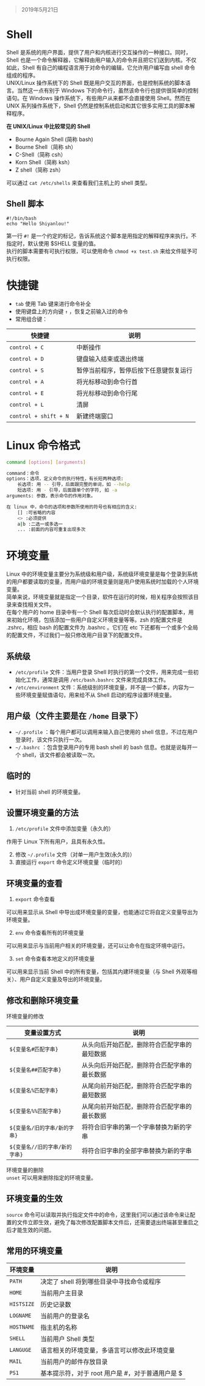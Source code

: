 > 2019年5月21日

<a name="ky5cM"></a>
# Shell
Shell 是系统的用户界面，提供了用户和内核进行交互操作的一种接口。同时，Shell 也是一个命令解释器，它解释由用户输入的命令并且把它们送到内核。不仅如此，Shell 有自己的编程语言用于对命令的编辑，它允许用户编写由 shell 命令组成的程序。<br />UNIX/Linux 操作系统下的 Shell 既是用户交互的界面，也是控制系统的脚本语言。当然这一点有别于 Windows 下的命令行，虽然该命令行也提供很简单的控制语句。在 Windows 操作系统下，有些用户从来都不会直接使用 Shell。然而在 UNIX 系列操作系统下，Shell 仍然是控制系统启动和其它很多实用工具的脚本解释程序。

**在 UNIX/Linux 中比较常见的 Shell**

- Bourne Again Shell (简称 bash)
- Bourne Shell（简称 sh）
- C-Shell（简称 csh）
- Korn Shell（简称 ksh）
- Z shell（简称 zsh）

可以通过 `cat /etc/shells` 来查看我们主机上的 shell 类型。
<a name="MOXhC"></a>
## Shell 脚本
```shell
#!/bin/bash
echo "Hello Shiyanlou!"
```
第一行 `#!` 是一个约定的标记，告诉系统这个脚本是用指定的解释程序来执行。不指定时，默认使用 $SHELL 变量的值。<br />执行的脚本需要有可执行权限，可以使用命令 `chmod +x test.sh` 来给文件赋予可执行权限。

<a name="eQ3wV"></a>
# 快捷键

- `tab` 使用 Tab 键来进行命令补全
- 使用键盘上的方向键 `↑` ，恢复之前输入过的命令
- 常用组合键：

| **快捷键** | **说明** |
| --- | --- |
| `control + C`  | 中断操作 |
| `control + D`  | 键盘输入结束或退出终端 |
| `control + S`  | 暂停当前程序，暂停后按下任意键恢复运行 |
| `control + A`  | 将光标移动到命令行首 |
| `control + E`  | 将光标移动到命令行尾 |
| `control + L`  | 清屏 |
| `control + shift + N`  | 新建终端窗口 |

<a name="Muznc"></a>
# Linux 命令格式
```bash
command [options] [arguments]

command：命令
options：选项，定义命令的执行特性，有长短两种选项:
    长选项: 用 -- 引导，后面跟完整的单词，如 --help
    短选项: 用 - 引导，后面跟单个的字符, 如 -a
arguments: 参数，表示命令的作用对象。

在 linux 中，命令的选项和参数所使用的符号也有相应的含义:
    [] :可省略的内容
    <> :必须提供
    a|b :二选一或多选一
    ... :前面的内容可重复出现多次
```

<a name="2inAT"></a>
# 环境变量
Linux 中的环境变量主要分为系统级和用户级，系统级环境变量是每个登录到系统的用户都要读取的变量，而用户级的环境变量则是用户使用系统时加载的个人环境变量。<br />简单来说，环境变量就是指定一个目录，软件在运行的时候，相关程序会按照该目录来查找相关文件。<br />在每个用户的 home 目录中有一个 Shell 每次启动时会默认执行的配置脚本，用来初始化环境，包括添加一些用户自定义环境变量等等。zsh 的配置文件是 .zshrc，相应 bash 的配置文件为 .bashrc 。它们在 etc 下还都有一个或多个全局的配置文件，不过我们一般只修改用户目录下的配置文件。
<a name="58NPV"></a>
## 系统级

- `/etc/profile` 文件：当用户登录 Shell 时执行的第一个文件，用来完成一些初始化工作，通常是调用 `/etc/bash.bashrc` 文件来完成具体工作。
- `/etc/environment` 文件：系统级别的环境变量，并不是一个脚本，内容为一些环境变量赋值语句，用来给不从 Shell 启动的程序设置环境变量。
<a name="kRw42"></a>
## 用户级（文件主要是在 `/home` 目录下）

- `~/.profile` ：每个用户都可以调用来输入自己使用的 shell 信息，不过在用户登录时，该文件只执行一次。
- `~/.bashrc` ：包含登录用户的专用 bash shell 的 bash 信息。也就是说每开一个 shell，该文件都会被读取一次。
<a name="9Ijn4"></a>
## 临时的

- 针对当前 shell 的环境变量。
<a name="LVlmP"></a>
## 设置环境变量的方法

1. `/etc/profile` 文件中添加变量（永久的）

作用于 Linux 下所有用户，且具有永久性。

2. 修改 `~/.profile` 文件（对单一用户生效(永久的)）
2. 直接运行 `export` 命令定义环境变量（临时的）
<a name="hh9Cg"></a>
## 环境变量的查看

1. `export` 命令查看

可以用来显示从 Shell 中导出成环境变量的变量，也能通过它将自定义变量导出为环境变量。

2. `env` 命令查看所有的环境变量

可以用来显示与当前用户相关的环境变量，还可以让命令在指定环境中运行。

3. `set` 命令查看本地定义的环境变量

可以用来显示当前 Shell 中的所有变量，包括其内建环境变量（与 Shell 外观等相关）、用户自定义变量及导出的环境变量。
<a name="UTAW9"></a>
## 修改和删除环境变量
环境变量的修改

| **变量设置方式** | **说明** |
| --- | --- |
| `${变量名#匹配字串}`  | 从头向后开始匹配，删除符合匹配字串的最短数据 |
| `${变量名##匹配字串}`  | 从头向后开始匹配，删除符合匹配字串的最长数据 |
| `${变量名%匹配字串}`  | 从尾向前开始匹配，删除符合匹配字串的最短数据 |
| `${变量名%%匹配字串}`  | 从尾向前开始匹配，删除符合匹配字串的最长数据 |
| `${变量名/旧的字串/新的字串}`  | 将符合旧字串的第一个字串替换为新的字串 |
| `${变量名//旧的字串/新的字串}`  | 将符合旧字串的全部字串替换为新的字串 |

环境变量的删除<br />`unset` 可以用来删除指定的环境变量。
<a name="6PZ3G"></a>
## 环境变量的生效
`source` 命令可以读取并执行指定文件中的命令，这里我们可以通过该命令来让配置的文件立即生效，避免了每次修改配置脚本文件后，还需要退出终端甚至重启之后才能生效的问题。
<a name="o2PmK"></a>
## 常用的环境变量
| **环境变量** | **说明** |
| --- | --- |
| `PATH` | 决定了 shell 将到哪些目录中寻找命令或程序 |
| `HOME` | 当前用户主目录 |
| `HISTSIZE` | 历史记录数 |
| `LOGNAME` | 当前用户的登录名 |
| `HOSTNAME` | 指主机的名称 |
| `SHELL` | 当前用户 Shell 类型 |
| `LANGUGE` | 语言相关的环境变量，多语言可以修改此环境变量 |
| `MAIL` | 当前用户的邮件存放目录 |
| `PS1` | 基本提示符，对于 root 用户是 #，对于普通用户是 $ |
